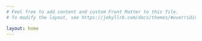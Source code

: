 ```yaml
---
# Feel free to add content and custom Front Matter to this file.
# To modify the layout, see https://jekyllrb.com/docs/themes/#overriding-theme-defaults

layout: home
---
```

<!--
<div>

    <h2>Pages</h2>


        {% assign pages=site.pages | where:"lang", page.lang %}
        {% for page in pages %}
            <h3>
                <a href="{{ page.url | prepend: site.baseurl }}">{{ page.title }}</a>
            </h3>
        {% endfor %}

</div>
-->
